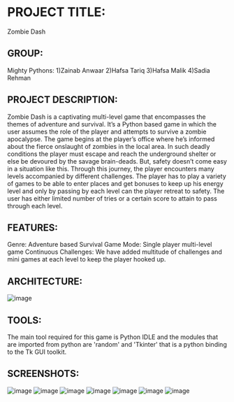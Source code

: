# PROJECT TITLE:
Zombie Dash

## GROUP:
Mighty Pythons: 
1)Zainab Anwaar
2)Hafsa Tariq
3)Hafsa Malik
4)Sadia Rehman

## PROJECT DESCRIPTION:
Zombie Dash is a captivating multi-level game that encompasses the themes of adventure and survival. It’s a Python based game in which the user assumes the role of the player and attempts to survive a zombie apocalypse. The game begins at the player’s office where he’s informed about the fierce onslaught of zombies in the local area. In such deadly conditions the player must escape and reach the underground shelter or else be devoured by the savage brain-deads. But, safety doesn’t come easy in a situation like this. Through this journey, the player encounters many levels accompanied by different challenges. The player has to play a variety of games to be able to enter places and get bonuses to keep up his energy level and only by passing by each level can the player retreat to safety. The user has either limited number of tries or a certain score to attain to pass through each level.

## FEATURES:
Genre: Adventure based Survival
Game Mode: Single player multi-level game
Continuous Challenges: We have added multitude of challenges and mini games at each level to keep the player hooked up.

## ARCHITECTURE:
![image](https://user-images.githubusercontent.com/52016745/165855665-2c526159-af06-42f0-a818-a2dbae891229.png)

## TOOLS:
The main tool required for this game is Python IDLE and the modules that are imported from python are 'random' and 'Tkinter' that is a python binding to the Tk GUI toolkit.

## SCREENSHOTS:
![image](https://user-images.githubusercontent.com/52016745/165855694-15c56c31-2949-4e1f-bb87-beee6a5e67e8.png)
![image](https://user-images.githubusercontent.com/52016745/165855717-efae57cb-efdb-4539-b356-533d95ca2f73.png)
![image](https://user-images.githubusercontent.com/52016745/165855734-e1f86df2-70f9-43ba-a943-60a7ba30cd77.png)
![image](https://user-images.githubusercontent.com/52016745/165855758-108b2c6a-d947-428d-a066-26ea35acf027.png)
![image](https://user-images.githubusercontent.com/52016745/165855777-fcc2ac76-1a81-4406-8e4b-6447d238a4c8.png)
![image](https://user-images.githubusercontent.com/52016745/165855797-23a38716-70e3-4c69-8f71-0f69f98209cf.png)
![image](https://user-images.githubusercontent.com/52016745/165855817-9071df08-20c5-465d-8200-879ad65b5525.png)


